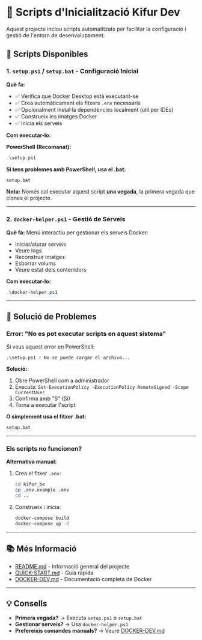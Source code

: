 # 🚀 Scripts d'Inicialització Kifur Dev

Aquest projecte inclou scripts automatitzats per facilitar la configuració i gestió de l'entorn de desenvolupament.

## 📝 Scripts Disponibles

### 1. `setup.ps1` / `setup.bat` - Configuració Inicial

**Què fa:**
- ✅ Verifica que Docker Desktop està executant-se
- ✅ Crea automàticament els fitxers `.env` necessaris
- ✅ Opcionalment instal·la dependències localment (útil per IDEs)
- ✅ Construeix les imatges Docker
- ✅ Inicia els serveis

**Com executar-lo:**

**PowerShell (Recomanat):**
```powershell
.\setup.ps1
```

**Si tens problemes amb PowerShell, usa el .bat:**
```cmd
setup.bat
```

**Nota:** Només cal executar aquest script **una vegada**, la primera vegada que clones el projecte.

---

### 2. `docker-helper.ps1` - Gestió de Serveis

**Què fa:**
Menú interactiu per gestionar els serveis Docker:
- Iniciar/aturar serveis
- Veure logs
- Reconstruir imatges
- Esborrar volums
- Veure estat dels contenidors

**Com executar-lo:**
```powershell
.\docker-helper.ps1
```

---

## 🔧 Solució de Problemes

### Error: "No es pot executar scripts en aquest sistema"

Si veus aquest error en PowerShell:
```
.\setup.ps1 : No se puede cargar el archivo...
```

**Solució:**
1. Obre PowerShell com a administrador
2. Executa: `Set-ExecutionPolicy -ExecutionPolicy RemoteSigned -Scope CurrentUser`
3. Confirma amb "S" (Sí)
4. Torna a executar l'script

**O simplement usa el fitxer .bat:**
```cmd
setup.bat
```

---

### Els scripts no funcionen?

**Alternativa manual:**

1. Crea el fitxer `.env`:
   ```bash
   cd kifur_be
   cp .env.example .env
   cd ..
   ```

2. Construeix i inicia:
   ```bash
   docker-compose build
   docker-compose up -d
   ```

---

## 📚 Més Informació

- [README.md](./README.md) - Informació general del projecte
- [QUICK-START.md](./QUICK-START.md) - Guia ràpida
- [DOCKER-DEV.md](./DOCKER-DEV.md) - Documentació completa de Docker

---

## 💡 Consells

- **Primera vegada?** → Executa `setup.ps1` o `setup.bat`
- **Gestionar serveis?** → Usa `docker-helper.ps1`
- **Prefereixis comandes manuals?** → Veure [DOCKER-DEV.md](./DOCKER-DEV.md)
